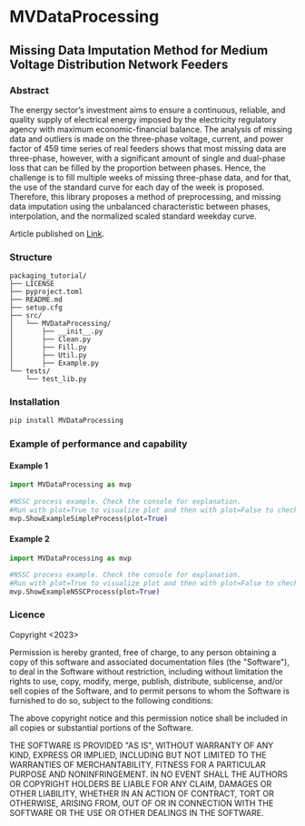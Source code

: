 # MVDataProcessing
## Missing Data Imputation Method for Medium Voltage Distribution Network Feeders

### Abstract

The energy sector’s investment aims to ensure a continuous, reliable, and quality
supply of electrical energy imposed by the electricity regulatory agency with maximum
economic-financial balance. The analysis of missing data and outliers is made on the three-phase voltage, current, and
power factor of 459 time series of real feeders shows that most missing data are three-phase, however, with a significant amount of single
and dual-phase loss that can be filled by the proportion between phases. Hence, the
challenge is to fill multiple weeks of missing three-phase data, and for that, the use of the
standard curve for each day of the week is proposed.
Therefore, this library proposes a method of
preprocessing, and missing data imputation using the unbalanced characteristic between
phases, interpolation, and the normalized scaled standard weekday curve. 

Article published on [Link](https://www.sba.org.br/open_journal_systems/index.php/cba/article/view/968).


### Structure
```
packaging_tutorial/
├── LICENSE
├── pyproject.toml
├── README.md
├── setup.cfg
├── src/
│   └── MVDataProcessing/
│       ├── __init__.py
│		├── Clean.py
│		├── Fill.py
│		├── Util.py
│       ├── Example.py
└── tests/
    └── test_lib.py
```
### Installation

```bash
pip install MVDataProcessing
```

### Example of performance and capability

#### Example 1
```python
import MVDataProcessing as mvp
    
#NSSC process example. Check the console for explanation.  
#Run with plot=True to visualize plot and then with plot=False to check performance.
mvp.ShowExampleSimpleProcess(plot=True)
```

#### Example 2

```python
import MVDataProcessing as mvp

#NSSC process example. Check the console for explanation.  
#Run with plot=True to visualize plot and then with plot=False to check performance.    
mvp.ShowExampleNSSCProcess(plot=True)
```

### Licence

Copyright <2023> <JMBacalhau>

Permission is hereby granted, free of charge, to any person obtaining a copy of this software and associated documentation files (the "Software"), to deal in the Software without restriction, including without limitation the rights to use, copy, modify, merge, publish, distribute, sublicense, and/or sell copies of the Software, and to permit persons to whom the Software is furnished to do so, subject to the following conditions:

The above copyright notice and this permission notice shall be included in all copies or substantial portions of the Software.

THE SOFTWARE IS PROVIDED "AS IS", WITHOUT WARRANTY OF ANY KIND, EXPRESS OR IMPLIED, INCLUDING BUT NOT LIMITED TO THE WARRANTIES OF MERCHANTABILITY, FITNESS FOR A PARTICULAR PURPOSE AND NONINFRINGEMENT. IN NO EVENT SHALL THE AUTHORS OR COPYRIGHT HOLDERS BE LIABLE FOR ANY CLAIM, DAMAGES OR OTHER LIABILITY, WHETHER IN AN ACTION OF CONTRACT, TORT OR OTHERWISE, ARISING FROM, OUT OF OR IN CONNECTION WITH THE SOFTWARE OR THE USE OR OTHER DEALINGS IN THE SOFTWARE.